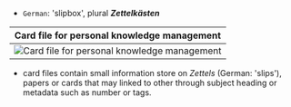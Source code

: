 - `German`: 'slipbox', plural **_Zettelkästen_**

| Card file for personal knowledge management                                                                                                                                       |
| --------------------------------------------------------------------------------------------------------------------------------------------------------------------------------- |
| ![Card file for personal knowledge management](https://upload.wikimedia.org/wikipedia/commons/thumb/1/1a/Zettelkasten_paper_schematic.png/440px-Zettelkasten_paper_schematic.png) |

- card files contain small information store on _Zettels_ (German: 'slips'), papers or cards that may linked to other through subject heading or metadata such as number or tags.